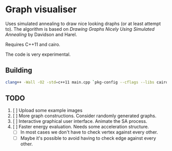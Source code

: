 # Graph visualiser

Uses simulated annealing to draw nice looking draphs (or at least attempt to).
The algorithm is based on _Drawing Graphs Nicely Using Simulated Annealing_ by
Davidson and Harel.

Requires C++11 and cairo.

The code is very experimental.

## Building

```bash
clang++ -Wall -O2 -std=c++11 main.cpp `pkg-config --cflags --libs cairo`
```

## TODO

1. [ ] Upload some example images
2. [ ] More graph constructions. Consider randomly generated graphs.
3. [ ] Interactive graphical user interface. Animate the SA process.
4. [ ] Faster energy evaluation. Needs some acceleration structure.
    * [ ] In most cases we don't have to check vertex against every other.
    * [ ] Maybe it's possible to avoid having to check edge against every other.

